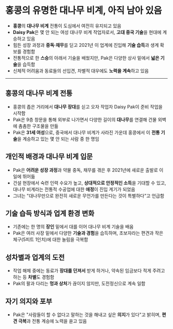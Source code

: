 # 홍콩의 유명한 대나무 비계, 아직 남아 있음


* **홍콩**의 **대나무 비계** 전통이 도심에서 여전히 유지되고 있음
* **Daisy Pak**은 몇 안 되는 여성 대나무 비계 작업자로서, **고대 중국 기술**을 현대에 계승하고 있음
* 힘든 성장 과정과 **중독·채무**를 딛고 2021년 이 업계에 진입해 **기술 습득**과 생계 확보를 경험함
* 전통적으로 한 **스승**의 아래서 기술을 배웠지만, Pak은 다양한 상사 밑에서 **넓은 기술**을 습득함
* 신체적 어려움과 동료들의 선입견, 차별적 대우에도 **노력을 계속**하고 있음

---

홍콩의 대나무 비계 전통
-------------

* 홍콩의 좁은 거리에서 **대나무 장대**를 싣고 오자 작업자 Daisy Pak이 준비 작업을 시작함
* Pak은 9층 창문을 통해 외부로 나가면서 다양한 길이의 **대나무**를 연결해 건물 외벽에 촘촘한 구조물을 만듦
* Pak은 **31세 여성**으로, 중국에서 대나무 비계가 사라진 가운데 홍콩에서 이 **전통 기술**을 계승하고 있는 몇 안 되는 사람 중 한 명임

개인적 배경과 대나무 비계 입문
-----------------

* Pak은 **어려운 성장 과정**과 약물 중독, 채무를 겪은 후 2021년에 새로운 출발로 이 일에 뛰어듦
* 건설 현장에서 숙련 인력 수요가 높고, **상대적으로 안정적인 소득**을 기대할 수 있고, 대나무 비계라는 전통적 수공업에 대한 **애정**이 진입 계기가 되었음
* 그녀는 "대나무만으로 완전히 새로운 무언가를 만든다는 것이 특별하다"고 언급함

기술 습득 방식과 업계 환경 변화
------------------

* 기존에는 한 명의 **장인** 밑에서 대를 이어 대나무 비계 기술을 배움
* Pak은 여러 사장 밑에서 다양한 **기술과 경험**을 습득하며, 초보자라는 편견과 작은 체구(5피트 1인치)에 대한 놀림을 극복함

성차별과 업계의 도전
-----------

* 작업 해체 중에는 동료가 **장대를 던져서** 받게 하거나, 약속된 임금보다 적게 주려고 하는 등 **차별**도 경험함
* Pak의 팔과 다리는 **멍과 상처**가 끊이지 않지만, 도전정신으로 계속 일함

자기 의지와 포부
---------

* Pak은 "사람들이 할 수 없다고 말하는 것을 해내고 싶은 **의지**가 있다"고 밝히며, **편견 극복**과 전통 계승에 노력을 쏟고 있음
